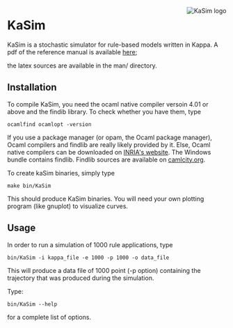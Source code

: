 <img
src="https://raw.githubusercontent.com/Kappa-Dev/KaSim/master/man/img/KaSim-Logo.svg"
alt="KaSim logo" title="Stochastic Kappa Simulator" align="right" />
# KaSim

KaSim is a stochastic simulator for rule-based models written in Kappa. A pdf of
the reference manual is available
[here](https://github.com/Kappa-Dev/KaSim/releases);

the latex sources are available in the man/ directory.

## Installation

To compile KaSim, you need the ocaml native compiler versoin 4.01 or
above and the findib library. To check whether you have them, type

`ocamlfind ocamlopt -version`

If you use a package manager (or opam, the Ocaml package manager), Ocaml
compilers and findlib are really likely provided by it. Else, Ocaml native
compilers can be downloaded on [INRIA's website](http://caml.inria.fr/). The
Windows bundle contains findlib. Findlib sources are available on
[camlcity.org](http://projects.camlcity.org/projects/findlib.html).

To create kaSim binaries, simply type

`make bin/KaSim`

This should produce KaSim binaries. You will need your own plotting program
(like gnuplot) to visualize curves.

## Usage

In order to run a simulation of 1000 rule applications, type

`bin/KaSim -i kappa_file -e 1000 -p 1000 -o data_file`

This will produce a data file of 1000 point (-p option) containing the
trajectory that was produced during the simulation.

Type:

`bin/KaSim --help`

for a complete list of options.
